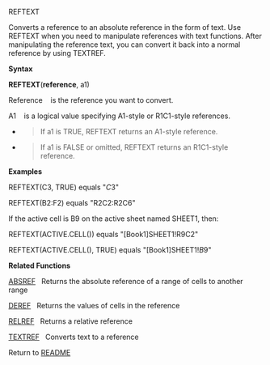 REFTEXT

Converts a reference to an absolute reference in the form of text. Use
REFTEXT when you need to manipulate references with text functions.
After manipulating the reference text, you can convert it back into a
normal reference by using TEXTREF.

**Syntax**

**REFTEXT**(**reference**, a1)

Reference&nbsp;&nbsp;&nbsp;&nbsp;is the reference you want to convert.

A1&nbsp;&nbsp;&nbsp;&nbsp;is a logical value specifying A1-style or
R1C1-style references.

  - > If a1 is TRUE, REFTEXT returns an A1-style reference.

  - > If a1 is FALSE or omitted, REFTEXT returns an R1C1-style
    > reference.


**Examples**

REFTEXT(C3, TRUE) equals "$C$3"

REFTEXT(B2:F2) equals "R2C2:R2C6"

If the active cell is B9 on the active sheet named SHEET1, then:

REFTEXT(ACTIVE.CELL()) equals "\[Book1\]SHEET1\!R9C2"

REFTEXT(ACTIVE.CELL(), TRUE) equals "\[Book1\]SHEET1\!$B$9"

**Related Functions**

[ABSREF](ABSREF.md)&nbsp;&nbsp;&nbsp;Returns the absolute reference of a range of
cells to another range

[DEREF](DEREF.md)&nbsp;&nbsp;&nbsp;Returns the values of cells in the reference

[RELREF](RELREF.md)&nbsp;&nbsp;&nbsp;Returns a relative reference

[TEXTREF](TEXTREF.md)&nbsp;&nbsp;&nbsp;Converts text to a reference



Return to [README](README.md)

